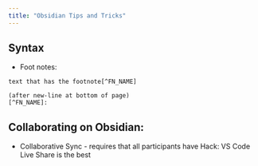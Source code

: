 ```yaml
---
title: "Obsidian Tips and Tricks"
---
```



## Syntax

- Foot notes:
``` 
text that has the footnote[^FN_NAME]

(after new-line at bottom of page)
[^FN_NAME]: 
```



## Collaborating on Obsidian: 

- Collaborative Sync - requires that all participants have 
Hack: VS Code Live Share is the best 